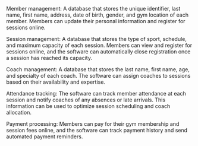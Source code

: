 Member management: A database that stores the unique identifier, last name, first name, address, date of birth, gender, and gym location of each member. Members can update their personal information and register for sessions online.

Session management: A database that stores the type of sport, schedule, and maximum capacity of each session. Members can view and register for sessions online, and the software can automatically close registration once a session has reached its capacity.

Coach management: A database that stores the last name, first name, age, and specialty of each coach. The software can assign coaches to sessions based on their availability and expertise.

Attendance tracking: The software can track member attendance at each session and notify coaches of any absences or late arrivals. This information can be used to optimize session scheduling and coach allocation.

Payment processing: Members can pay for their gym membership and session fees online, and the software can track payment history and send automated payment reminders.
